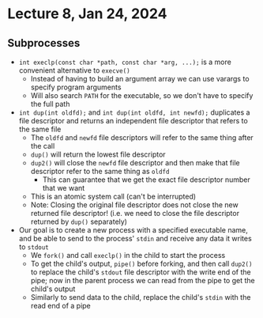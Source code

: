 # Lecture 8, Jan 24, 2024

## Subprocesses

* `int execlp(const char *path, const char *arg, ...);` is a more convenient alternative to `execve()`
	* Instead of having to build an argument array we can use varargs to specify program arguments
	* Will also search `PATH` for the executable, so we don't have to specify the full path
* `int dup(int oldfd);` and `int dup(int oldfd, int newfd);` duplicates a file descriptor and returns an independent file descriptor that refers to the same file
	* The `oldfd` and `newfd` file descriptors will refer to the same thing after the call
	* `dup()` will return the lowest file descriptor
	* `dup2()` will close the `newfd` file descriptor and then make that file descriptor refer to the same thing as `oldfd`
		* This can guarantee that we get the exact file descriptor number that we want
	* This is an atomic system call (can't be interrupted)
	* Note: Closing the original file descriptor does not close the new returned file descriptor! (i.e. we need to close the file descriptor returned by `dup()` separately)
* Our goal is to create a new process with a specified executable name, and be able to send to the process' `stdin` and receive any data it writes to `stdout`
	* We `fork()` and call `execlp()` in the child to start the process
	* To get the child's output, `pipe()` before forking, and then call `dup2()` to replace the child's `stdout` file descriptor with the write end of the pipe; now in the parent process we can read from the pipe to get the child's output
	* Similarly to send data to the child, replace the child's `stdin` with the read end of a pipe

